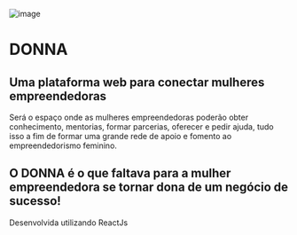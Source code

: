 ![image](./src/Assets/logo-colorida-small.png)

# DONNA 

## Uma plataforma web para conectar mulheres empreendedoras

Será o espaço onde as mulheres empreendedoras poderão obter conhecimento, mentorias, formar parcerias, oferecer e pedir ajuda, tudo isso a fim de formar uma grande rede de apoio e fomento ao empreendedorismo feminino.

## O DONNA é o que faltava para a mulher empreendedora se tornar dona de um negócio de sucesso!


Desenvolvida utilizando ReactJs
